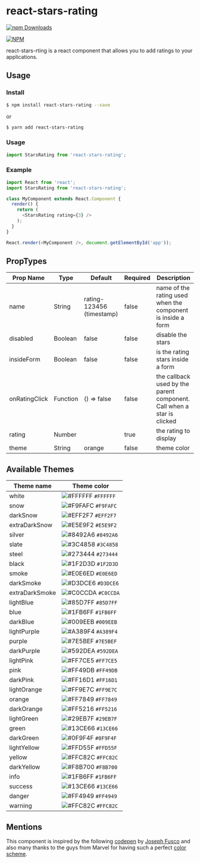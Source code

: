 # react-stars-rating

<p>
  <a href="https://www.npmjs.com/package/react-stars-rating"><img alt="npm Downloads" src="https://img.shields.io/npm/dm/react-stars-rating.svg?maxAge=43200"></a>
</p>

[![NPM](https://nodei.co/npm/react-stars-rating.png?compact=true)](https://npmjs.org/package/react-stars-rating)

react-stars-rting is a react component that allows you to add ratings to your applications.

## Usage
### Install
```sh
$ npm install react-stars-rating --save
```
or 
```sh
$ yarn add react-stars-rating
```
### Usage
```javascript
import StarsRating from 'react-stars-rating';
```
### Example
```js
import React from 'react';
import StarsRating from 'react-stars-rating';

class MyComponent extends React.Component {
  render() {
    return (
      <StarsRating rating={3} />
    );
  }
}

React.render(<MyComponent />, document.getElementById('app'));
```

## PropTypes

| Prop Name     | Type     | Default                   | Required | Description                                                            |
|---------------|----------|---------------------------|----------|------------------------------------------------------------------------|
| name          | String   | rating-123456 (timestamp) | false    | name of the rating used when the component is inside a form            | 
| disabled      | Boolean  | false                     | false    | disable the stars                                                      |
| insideForm    | Boolean  | false                     | false    | is the rating stars inside a form                                      |
| onRatingClick | Function | () => false               | false    | the callback used by the parent component. Call when a star is clicked |
| rating        | Number   |                           | true     | the rating to display                                                  |
| theme         | String   | orange                    | false    | theme color                                                            |

## Available Themes
| Theme name     | Theme color                                                        |
|----------------|--------------------------------------------------------------------|
| white          | ![#FFFFFF](https://placehold.it/15/FFFFFF/000000?text=+) `#FFFFFF` |
| snow           | ![#F9FAFC](https://placehold.it/15/F9FAFC/000000?text=+) `#F9FAFC` |
| darkSnow       | ![#EFF2F7](https://placehold.it/15/EFF2F7/000000?text=+) `#EFF2F7` |
| extraDarkSnow  | ![#E5E9F2](https://placehold.it/15/E5E9F2/000000?text=+) `#E5E9F2` |
| silver         | ![#8492A6](https://placehold.it/15/8492A6/000000?text=+) `#8492A6` |
| slate          | ![#3C4858](https://placehold.it/15/3C4858/000000?text=+) `#3C4858` |
| steel          | ![#273444](https://placehold.it/15/273444/000000?text=+) `#273444` |
| black          | ![#1F2D3D](https://placehold.it/15/1F2D3D/000000?text=+) `#1F2D3D` |
| smoke          | ![#E0E6ED](https://placehold.it/15/E0E6ED/000000?text=+) `#E0E6ED` |
| darkSmoke      | ![#D3DCE6](https://placehold.it/15/D3DCE6/000000?text=+) `#D3DCE6` |
| extraDarkSmoke | ![#C0CCDA](https://placehold.it/15/C0CCDA/000000?text=+) `#C0CCDA` |
| lightBlue      | ![#85D7FF](https://placehold.it/15/85D7FF/000000?text=+) `#85D7FF` |
| blue           | ![#1FB6FF](https://placehold.it/15/1FB6FF/000000?text=+) `#1FB6FF` |
| darkBlue       | ![#009EEB](https://placehold.it/15/009EEB/000000?text=+) `#009EEB` |
| lightPurple    | ![#A389F4](https://placehold.it/15/A389F4/000000?text=+) `#A389F4` |
| purple         | ![#7E5BEF](https://placehold.it/15/7E5BEF/000000?text=+) `#7E5BEF` |
| darkPurple     | ![#592DEA](https://placehold.it/15/592DEA/000000?text=+) `#592DEA` |
| lightPink      | ![#FF7CE5](https://placehold.it/15/FF7CE5/000000?text=+) `#FF7CE5` |
| pink           | ![#FF49DB](https://placehold.it/15/FF49DB/000000?text=+) `#FF49DB` |
| darkPink       | ![#FF16D1](https://placehold.it/15/FF16D1/000000?text=+) `#FF16D1` |
| lightOrange    | ![#FF9E7C](https://placehold.it/15/FF9E7C/000000?text=+) `#FF9E7C` |
| orange         | ![#FF7849](https://placehold.it/15/FF7849/000000?text=+) `#FF7849` |
| darkOrange     | ![#FF5216](https://placehold.it/15/FF5216/000000?text=+) `#FF5216` |
| lightGreen     | ![#29EB7F](https://placehold.it/15/29EB7F/000000?text=+) `#29EB7F` |
| green          | ![#13CE66](https://placehold.it/15/13CE66/000000?text=+) `#13CE66` |
| darkGreen      | ![#0F9F4F](https://placehold.it/15/0F9F4F/000000?text=+) `#0F9F4F` |
| lightYellow    | ![#FFD55F](https://placehold.it/15/FFD55F/000000?text=+) `#FFD55F` |
| yellow         | ![#FFC82C](https://placehold.it/15/FFC82C/000000?text=+) `#FFC82C` |
| darkYellow     | ![#F8B700](https://placehold.it/15/F8B700/000000?text=+) `#F8B700` |
| info           | ![#1FB6FF](https://placehold.it/15/1FB6FF/000000?text=+) `#1FB6FF` |
| success        | ![#13CE66](https://placehold.it/15/13CE66/000000?text=+) `#13CE66` |
| danger         | ![#FF4949](https://placehold.it/15/FF4949/000000?text=+) `#FF4949` |
| warning        | ![#FFC82C](https://placehold.it/15/FFC82C/000000?text=+) `#FFC82C` |

## Mentions
This component is inspired by the following [codepen](https://codepen.io/fusco/pen/MwawEL) by [Joseph Fusco](https://twitter.com/heyfusco) and also many thanks to the guys from Marvel for having such a perfect [color scheme](https://marvelapp.com/styleguide/design/color-scheme).
